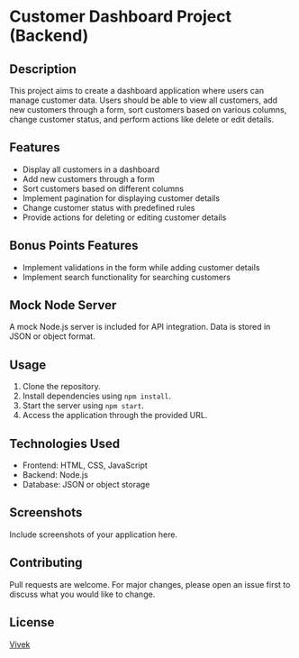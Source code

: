 # Customer Dashboard Project (Backend)

## Description
This project aims to create a dashboard application where users can manage customer data. Users should be able to view all customers, add new customers through a form, sort customers based on various columns, change customer status, and perform actions like delete or edit details.

## Features
- Display all customers in a dashboard
- Add new customers through a form
- Sort customers based on different columns
- Implement pagination for displaying customer details
- Change customer status with predefined rules
- Provide actions for deleting or editing customer details

## Bonus Points Features
- Implement validations in the form while adding customer details
- Implement search functionality for searching customers

## Mock Node Server
A mock Node.js server is included for API integration. Data is stored in JSON or object format.

## Usage
1. Clone the repository.
2. Install dependencies using `npm install`.
3. Start the server using `npm start`.
4. Access the application through the provided URL.

## Technologies Used
- Frontend: HTML, CSS, JavaScript
- Backend: Node.js
- Database: JSON or object storage

## Screenshots
Include screenshots of your application here.

## Contributing
Pull requests are welcome. For major changes, please open an issue first to discuss what you would like to change.

## License
[Vivek](https://funny-truffle-75736f.netlify.app/)
